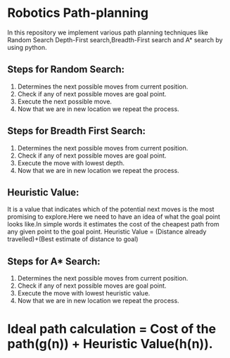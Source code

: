 # Robotics Path-planning
In this repository we implement various path planning techniques like Random Search Depth-First search,Breadth-First search and A* search by using python.

## Steps for Random Search:
1. Determines the next possible moves from current position.
2. Check if any of next possible moves are goal point.
3. Execute the next possible move.
4. Now that we are in new location we repeat the process.

## Steps for Breadth First Search:
1. Determines the next possible moves from current position.
2. Check if any of next possible moves are goal point.
3. Execute the move with lowest depth.
4. Now that we are in new location we repeat the process.

## Heuristic Value:
It is a value that indicates which of the potential next moves is the most promising to explore.Here we need to have an idea of what the goal point looks like.In simple words it estimates the cost of the cheapest path from any given point to the goal point.
Heuristic Value = (Distance already travelled)+(Best estimate of distance to goal)

## Steps for A* Search:
1. Determines the next possible moves from current position.
2. Check if any of next possible moves are goal point.
3. Execute the move with lowest heuristic value.
4. Now that we are in new location we repeat the process.

# Ideal path calculation = Cost of the path(g(n)) + Heuristic Value(h(n)).
